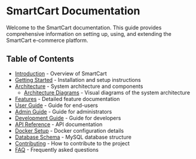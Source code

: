# SmartCart Documentation

Welcome to the SmartCart documentation. This guide provides comprehensive information on setting up, using, and extending the SmartCart e-commerce platform.

## Table of Contents

- [Introduction](./introduction.md) - Overview of SmartCart
- [Getting Started](./getting-started.md) - Installation and setup instructions
- [Architecture](./architecture.md) - System architecture and components
  - [Architecture Diagrams](./architecture-diagrams.md) - Visual diagrams of the system architecture
- [Features](./features.md) - Detailed feature documentation
- [User Guide](./user-guide.md) - Guide for end-users
- [Admin Guide](./admin-guide.md) - Guide for administrators
- [Development Guide](./development-guide.md) - Guide for developers
- [API Reference](./api-reference.md) - API documentation
- [Docker Setup](./docker-setup.md) - Docker configuration details
- [Database Schema](./database-schema.md) - MySQL database structure
- [Contributing](./contributing.md) - How to contribute to the project
- [FAQ](./faq.md) - Frequently asked questions 